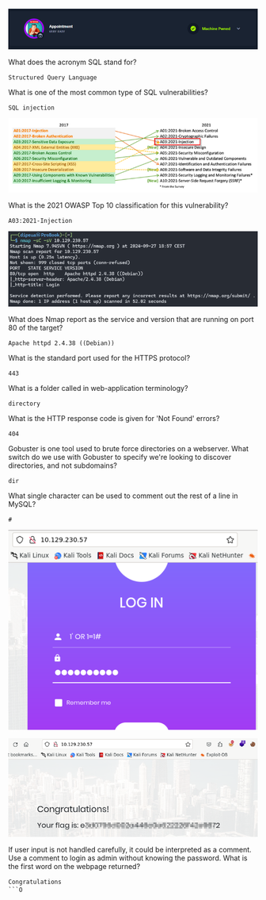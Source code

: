 ![](banner.png)

What does the acronym SQL stand for?

```
Structured Query Language
```

What is one of the most common type of SQL vulnerabilities?

```
SQL injection
```

![](owasp.png)

What is the 2021 OWASP Top 10 classification for this vulnerability?

```
A03:2021-Injection
```

![](nmap.png)

What does Nmap report as the service and version that are running on port 80 of the target?

```
Apache httpd 2.4.38 ((Debian))
```

What is the standard port used for the HTTPS protocol?

```
443
```

What is a folder called in web-application terminology?

```
directory
```

What is the HTTP response code is given for 'Not Found' errors?

```
404
```

Gobuster is one tool used to brute force directories on a webserver. What switch do we use with Gobuster to specify we're looking to discover directories, and not subdomains?

```
dir
```


What single character can be used to comment out the rest of a line in MySQL?

```
#
```

![](login-page.png)

![](end.png)

If user input is not handled carefully, it could be interpreted as a comment. Use a comment to login as admin without knowing the password. What is the first word on the webpage returned?

```
Congratulations
```O